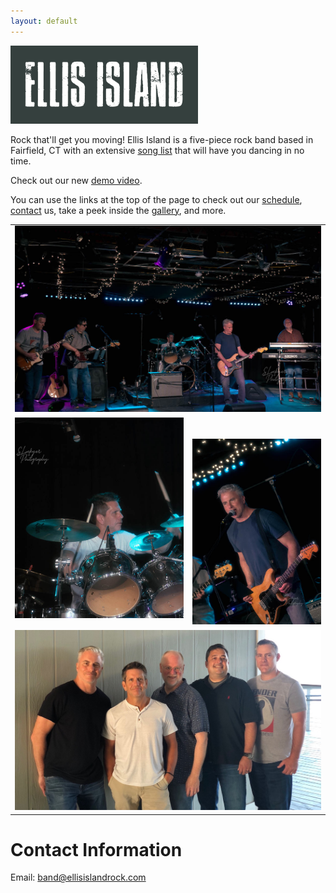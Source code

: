 ```yaml
---
layout: default
---
```


<img class="mainLogo" src="images/Ellis_Island_banner.png" width="300"
    alt="Ellis Island Banner" onclick="modal_image(this);"/>

Rock that'll get you moving! Ellis Island is a five-piece rock band based in
Fairfield, CT with an extensive [song list](/song-list.html) that will have
you dancing in no time.

Check out our new [demo video](https://www.youtube.com/embed/MN8Sgid2x30).

You can use the links at the top of the page to check out our
[schedule](/schedule.html), [contact](/contact.html) us, take a peek inside
the [gallery](/gallery.html), and more.

<table width="100%">
  <tr style="vertical-align: top;">
    <td colspan="2" width="100%" style="align: top; text-align: center;">
      <img class="myImg" src="images/fuv/band_5.jpg" width="100%"
           alt="Ellis Island @ Factory Underground, May 2022"
           onclick="modal_image(this);"/>
    </td>
  </tr>
  <tr style="vertical-align: top;">
    <td with="50%" style="align: center; text-align: center;">
        <img class="myImg" src="images/fuv/jeff_cropped.jpg" width="430" 
             alt="Jeff on drums" onclick="modal_image(this);"/>
    </td>
    <td with="50%" style="align: center; text-align: center;">
      <br/><br/>
      <img class="myImg" src="images/fuv/tim_singing_1.jpg" width="330"
           alt="Tim singing" onclick="modal_image(this);"/>
    </td>
  </tr>
  <tr style="vertical-align: top;">
    <td colspan="2" width="100%" style="align: top; text-align: center;">
      <img class="myImg" src="images/band_2021_08_05.jpg" width="100%"
           alt="The band standing for a photo at Penfield Beach, August 2021"
           onclick="modal_image(this);"/>
    </td>
  </tr>
</table>

# Contact Information

Email: [band@ellisislandrock.com](mailto:band@ellisislandrock.com)
